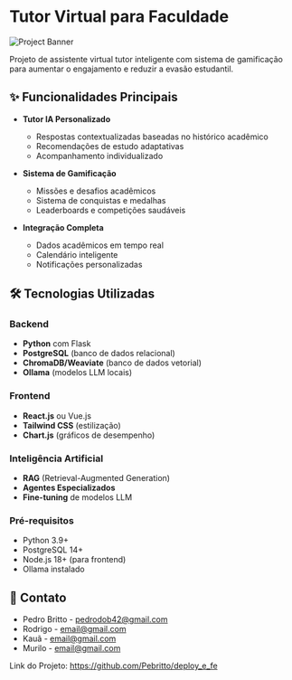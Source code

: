 # Tutor Virtual para Faculdade

![Project Banner](https://via.placeholder.com/800x200?text=Tutor+Virtual+para+Faculdade) <!-- Add your banner image later -->

Projeto de assistente virtual tutor inteligente com sistema de gamificação para aumentar o engajamento e reduzir a evasão estudantil.

## ✨ Funcionalidades Principais

- **Tutor IA Personalizado**
  - Respostas contextualizadas baseadas no histórico acadêmico
  - Recomendações de estudo adaptativas
  - Acompanhamento individualizado

- **Sistema de Gamificação**
  - Missões e desafios acadêmicos
  - Sistema de conquistas e medalhas
  - Leaderboards e competições saudáveis

- **Integração Completa**
  - Dados acadêmicos em tempo real
  - Calendário inteligente
  - Notificações personalizadas

## 🛠️ Tecnologias Utilizadas

### Backend
- **Python** com Flask
- **PostgreSQL** (banco de dados relacional)
- **ChromaDB/Weaviate** (banco de dados vetorial)
- **Ollama** (modelos LLM locais)

### Frontend
- **React.js** ou Vue.js
- **Tailwind CSS** (estilização)
- **Chart.js** (gráficos de desempenho)

### Inteligência Artificial
- **RAG** (Retrieval-Augmented Generation)
- **Agentes Especializados**
- **Fine-tuning** de modelos LLM

### Pré-requisitos
- Python 3.9+
- PostgreSQL 14+
- Node.js 18+ (para frontend)
- Ollama instalado

## 📧 Contato
- Pedro Britto - pedrodob42@gmail.com
- Rodrigo - email@gmail.com
- Kauã - email@gmail.com
- Murilo - email@gmail.com

Link do Projeto: https://github.com/Pebritto/deploy_e_fe